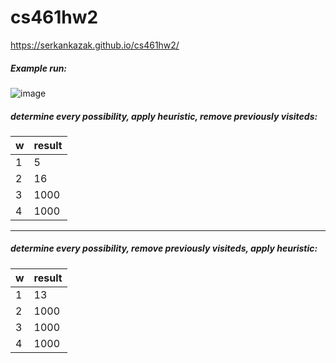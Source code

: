 # cs461hw2

https://serkankazak.github.io/cs461hw2/

##### Example run:

![image](https://github.com/serkankazak/cs461hw2/assets/38137635/ca743599-7605-46c2-b621-7077fc31635b)

##### determine every possibility, apply heuristic, remove previously visiteds:

| w | result |
| --- | --- |
| 1 | 5 |
| 2 | 16 |
| 3 | 1000 |
| 4 | 1000 |

---

##### determine every possibility, remove previously visiteds, apply heuristic:

| w | result |
| --- | --- |
| 1 | 13 |
| 2 | 1000 |
| 3 | 1000 |
| 4 | 1000 |
